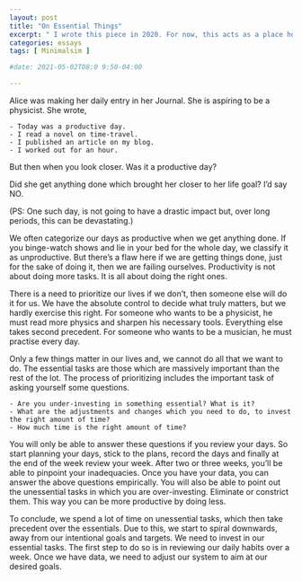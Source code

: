 ```yaml
---
layout: post
title: "On Essential Things"
excerpt: " I wrote this piece in 2020. For now, this acts as a place holder"
categories: essays
tags: [ Minimalsim ]

#date: 2021-05-02T08:0 9:50-04:00

---
```



Alice was making her daily entry in her Journal. She is aspiring to be a physicist. She wrote,

    - Today was a productive day.
    - I read a novel on time-travel.
    - I published an article on my blog.
    - I worked out for an hour.

But then when you look closer. Was it a productive day?

Did she get anything done which brought her closer to her life goal? I’d say NO.

(PS: One such day, is not going to have a drastic impact but, over long periods, this can be devastating.)

We often categorize our days as productive when we get anything done. If you binge-watch shows and lie in your bed for the whole day, we classify it as unproductive. But there’s a flaw here if we are getting things done, just for the sake of doing it, then we are failing ourselves. Productivity is not about doing more tasks. It is all about doing the right ones.

There is a need to prioritize our lives if we don’t, then someone else will do it for us. We have the absolute control to decide what truly matters, but we hardly exercise this right. For someone who wants to be a physicist, he must read more physics and sharpen his necessary tools. Everything else takes second precedent. For someone who wants to be a musician, he must practise every day.

Only a few things matter in our lives and, we cannot do all that we want to do. The essential tasks are those which are massively important than the rest of the lot. The process of prioritizing includes the important task of asking yourself some questions.

    - Are you under-investing in something essential? What is it?
    - What are the adjustments and changes which you need to do, to invest the right amount of time?
    - How much time is the right amount of time?

You will only be able to answer these questions if you review your days. So start planning your days, stick to the plans, record the days and finally at the end of the week review your week. After two or three weeks, you’ll be able to pinpoint your inadequacies. Once you have your data, you can answer the above questions empirically. You will also be able to point out the unessential tasks in which you are over-investing. Eliminate or constrict them. This way you can be more productive by doing less.

To conclude, we spend a lot of time on unessential tasks, which then take precedent over the essentials. Due to this, we start to spiral downwards, away from our intentional goals and targets. We need to invest in our essential tasks. The first step to do so is in reviewing our daily habits over a week. Once we have data, we need to adjust our system to aim at our desired goals.
